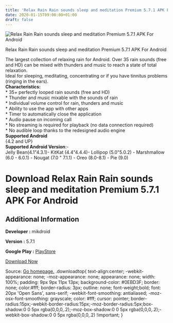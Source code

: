 ```yaml
---
title: 'Relax Rain Rain sounds sleep and meditation Premium 5.7.1 APK For Android'
date: 2020-01-15T09:00:00+01:00
draft: false
---
```


![Relax Rain Rain sounds sleep and meditation Premium 5.7.1 APK For Android](https://i0.wp.com/apkhome.net/wp-content/uploads/2020/01/Relax-Rain-Rain-sounds-sleep-and-meditation-Premium-5.7.1.png "Relax Rain Rain sounds sleep and meditation Premium 5.7.1 APK For Android")

  

Relax Rain Rain sounds sleep and meditation Premium 5.7.1 APK For Android

The largest collection of relaxing rain for Android. Over 35 rain sounds (free and HD) can be mixed with thunders and music to reach a state of total relaxation.  
Ideal for sleeping, meditating, concentrating or if you have tinnitus problems (ringing in the ears).  
**Characteristics:**  
\* 35+ perfectly looped rain sounds (free and HD)  
\* Thunder and music mixable with the sounds of rain  
\* Individual volume control for rain, thunders and music  
\* Ability to use the app with other apps  
\* Timer to automatically close the application  
\* Audio pause on incoming call  
\* No streaming is required for playback (no data connection required)  
\* No audible loop thanks to the redesigned audio engine  
**Supported Android**  
{4.2 and UP}  
**Supported Android Version**:-  
Jelly Bean(4.1"4.3.1)- KitKat (4.4"4.4.4)- Lollipop (5.0"5.0.2) - Marshmallow (6.0 - 6.0.1) - Nougat (7.0 " 7.1.1) - Oreo (8.0-8.1) - Pie (9.0)

Download Relax Rain Rain sounds sleep and meditation Premium 5.7.1 APK For Android
==================================================================================

Additional Information
----------------------

**Developer :** mikdroid

**Version :** 5.7.1

**Google Play :** [PlayStore](https://play.google.com/store/apps/details?id=it.mm.android.relaxrain)

  

[Download Now](https://store4app.co/post/relax-rain-rain-sounds-sleep-and-meditation-premium-5-7-1-apk-for-android_1579074418)

  
Source: [Go homepage.](https://store4app.co/post/relax-rain-rain-sounds-sleep-and-meditation-premium-5-7-1-apk-for-android_1579074418) .downloadtop{ text-align:center; -webkit-appearance: none; -moz-appearance: none; appearance: none; width: 100%; padding: 9px 9px 11px 13px; background-color: #0EBD3F; border: none; color:#fff; border-radius: 3px; outline: none; font-weight;bold; font: 20px 'Open Sans', sans-serif; -webkit-font-smoothing: antialiased; -moz-osx-font-smoothing: grayscale; color: #fff; cursor: pointer; border-radius:15px;-webkit-border-radius:15px;-moz-border-radius:5px;box-shadow:0 0 5px rgba(0,0,0,.2);-moz-box-shadow:0 0 5px rgba(0,0,0,.2);-webkit-box-shadow:0 0 5px rgba(0,0,0,.2) !important; }